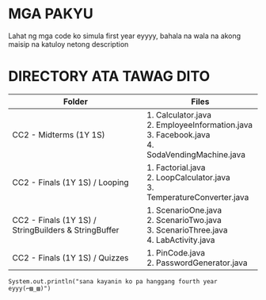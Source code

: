 
# MGA PAKYU

Lahat ng mga code ko simula first year eyyyy, bahala na wala na akong maisip na katuloy netong description

# DIRECTORY ATA TAWAG DITO

| Folder                                                | Files      |
| ------------------------------------------------------|----------- |
| CC2 - Midterms (1Y 1S)                                | 1. Calculator.java <br>2. EmployeeInformation.java<br>3. Facebook.java<br>4. SodaVendingMachine.java|
| CC2 - Finals (1Y 1S) / Looping                        | 1. Factorial.java<br>2. LoopCalculator.java<br>3. TemperatureConverter.java|
| CC2 - Finals (1Y 1S) / StringBuilders & StringBuffer  | 1. ScenarioOne.java<br>2. ScenarioTwo.java<br>3. ScenarioThree.java <br> 4. LabActivity.java|
| CC2 - Finals (1Y 1S) / Quizzes                        | 1. PinCode.java<br>2. PasswordGenerator.java<br>|
```
System.out.println("sana kayanin ko pa hanggang fourth year eyyy(⌐▨_▨)")
```
